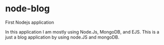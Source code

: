 # node-blog
First Nodejs application

In this application I am mostly using Node.Js, MongoDB, and EJS.
This is a just a blog application by using node.JS and mongoDB.
